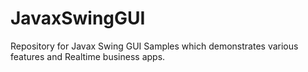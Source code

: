 # JavaxSwingGUI
Repository for Javax Swing GUI Samples which demonstrates various features and Realtime business apps.
